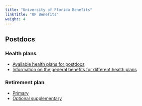 ```yaml
---
title: "University of Florida Benefits"
linkTitle: "UF Benefits"
weight: 4
---
```


## Postdocs

### Health plans

* [Available health plans for postdocs](http://hr.ufl.edu/benefits/new-employees/eligibility-and-enrollment/)
* [Information on the general benefits for different health plans](http://hr.ufl.edu/wp-content/uploads/health-plan-compare.pdf)

### Retirement plan

* [Primary](http://hr.ufl.edu/benefits/retirement/fica-alternative-plan/)
* [Optional supplementary](http://hr.ufl.edu/benefits/retirement/voluntary-savings-plans/)